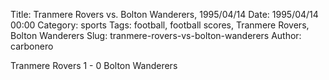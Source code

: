 Title: Tranmere Rovers vs. Bolton Wanderers, 1995/04/14
Date: 1995/04/14 00:00
Category: sports
Tags: football, football scores, Tranmere Rovers, Bolton Wanderers
Slug: tranmere-rovers-vs-bolton-wanderers
Author: carbonero


Tranmere Rovers 1 - 0 Bolton Wanderers
